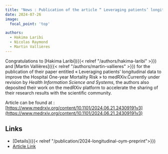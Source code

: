 ```yaml
---
title: "News : Publication of the article “ Leveraging patients’ longitudinal data to improve the Hospital One-year Mortality Risk ” on arXiv."
date: 2024-07-26
image:
  focal_point: 'top'

authors:
  - Hakima Laribi
  - Nicolas Raymond
  - Martin Vallières
---
```


  Congratulations to [Hakima Laribi]({{< relref "/authors/hakima-laribi" >}}) and 
  [Martin Vallières]({{< relref "/authors/martin-vallieres" >}}) for the publication of their paper entitled 
  « Leveraging patients’ longitudinal data to improve the Hospital One-year Mortality Risk » to medRXiv.Currently under 
  revision by _Health Information Science and Systems_, the authors also deposited their work on the medRXiv platform to accelerate 
  the sharing of their research results with the scientific community.

  Article can be found at :[https://www.medrxiv.org/content/10.1101/2024.06.21.24309191v3](https://www.medrxiv.org/content/10.1101/2024.06.21.24309191v3)


  ## Links

  - [Details]({{< relref "/publication/2024-longitudinal-oym-preprint">}})
  - [Article Link](https://www.medrxiv.org/content/10.1101/2024.06.21.24309191v3)
